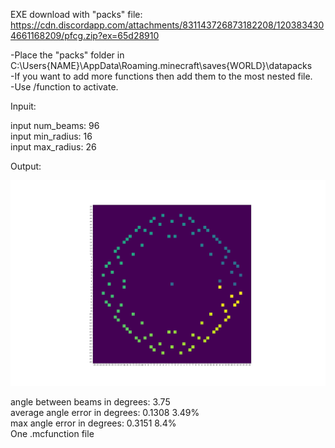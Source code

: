EXE download with "packs" file:  
https://cdn.discordapp.com/attachments/831143726873182208/1203834304661168209/pfcg.zip?ex=65d28910

-Place the "packs" folder in C:\Users\{NAME}\AppData\Roaming\.minecraft\saves\{WORLD}\datapacks  
-If you want to add more functions then add them to the most nested file.  
-Use /function to activate.  
  
  
Inpuit:  

input num_beams: 96  
input min_radius: 16  
input max_radius: 26  

Output:  

![text](Figure.png)  

angle between beams in degrees: 3.75  
average angle error in degrees: 0.1308 3.49%  
max angle error in degrees: 0.3151 8.4%  
One .mcfunction file
